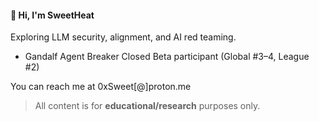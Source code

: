 #### 👋 Hi, I'm SweetHeat

Exploring LLM security, alignment, and AI red teaming.
- Gandalf Agent Breaker Closed Beta participant (Global #3–4, League #2)

You can reach me at 0xSweet[@]proton.me

> All content is for **educational/research** purposes only.


